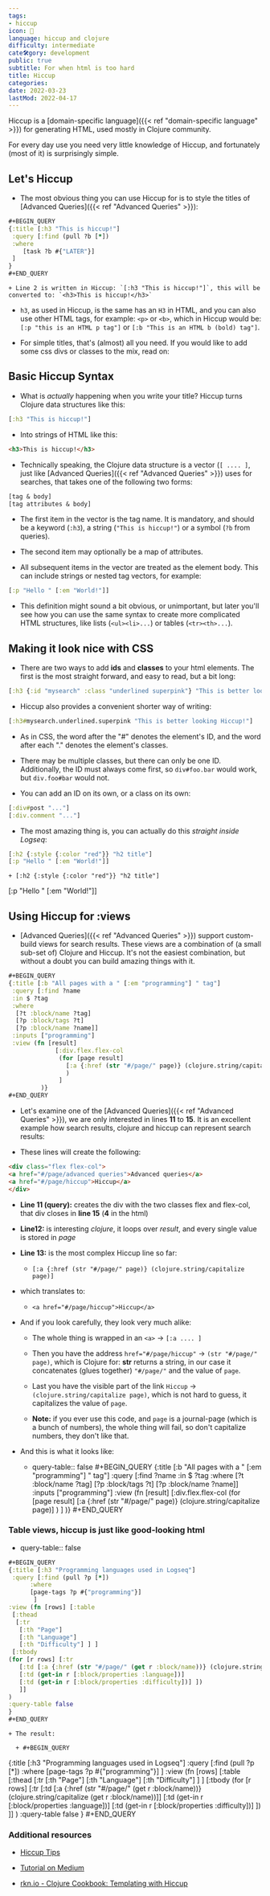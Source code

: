 ```yaml
---
tags:
- hiccup
icon: 🚧
language: hiccup and clojure
difficulty: intermediate
cate🛠gory: development
public: true
subtitle: For when html is too hard
title: Hiccup
categories:
date: 2022-03-23
lastMod: 2022-04-17
---
```

Hiccup is a [domain-specific language]({{< ref "domain-specific language" >}}) for generating HTML, used mostly in Clojure community.

For every day use you need very little knowledge of Hiccup, and fortunately (most of it) is surprisingly simple.

## Let's Hiccup

  + The most obvious thing you can use Hiccup for is to style the titles of [Advanced Queries]({{< ref "Advanced Queries" >}}):

```clojure
#+BEGIN_QUERY
{:title [:h3 "This is hiccup!"]
 :query [:find (pull ?b [*])
 :where
    [task ?b #{"LATER"}]
 ]
}
#+END_QUERY
```

    + Line 2 is written in Hiccup: `[:h3 "This is hiccup!"]`, this will be converted to: `<h3>This is hiccup!</h3>`

  + `h3`, as used in Hiccup, is the same has an `H3` in HTML, and you can also use other HTML tags, for example: `<p>` or `<b>`, which in Hiccup would be: `[:p "this is an HTML p tag"]` or `[:b "This is an HTML b (bold) tag"]`.

  + For simple titles, that's (almost) all you need. If you would like to add some css divs or classes to the mix, read on:

## Basic Hiccup Syntax

  + What is _actually_ happening when you write your title? Hiccup turns Clojure data structures like this:

```clojure
[:h3 "This is hiccup!"]
```

  + Into strings of HTML like this:

```html
<h3>This is hiccup!</h3>
```

  + Technically speaking, the Clojure data structure is a vector (`[ .... ]`, just like [Advanced Queries]({{< ref "Advanced Queries" >}}) uses for searches, that takes one of the following two forms:

```clojure
[tag & body]
[tag attributes & body]
```

  + The first item in the vector is the tag name. It is mandatory, and should be a keyword (`:h3`), a string (`"This is hiccup!"`) or a symbol (`?b` from queries).

  + The second item may optionally be a map of attributes.

  + All subsequent items in the vector are treated as the element body. This can include strings or nested tag vectors, for example:

```clojure
[:p "Hello " [:em "World!"]]
```

  + This definition might sound a bit obvious, or unimportant, but later you'll see how you can use the same syntax to create more complicated HTML structures, like lists (`<ul><li>...`) or tables (`<tr><th>...`).

## Making it look nice with CSS

  + There are two ways to add **ids** and **classes** to your html elements. The first is the most straight forward, and easy to read, but a bit long:

```clojure
[:h3 {:id "mysearch" :class "underlined superpink"} "This is better looking Hiccup!"]
```

  + Hiccup also provides a convenient shorter way of writing:

```clojure
[:h3#mysearch.underlined.superpink "This is better looking Hiccup!"]
```

  + As in CSS, the word after the "#" denotes the element's ID, and the word after each "." denotes the element's classes.

  + There may be multiple classes, but there can only be one ID. Additionally, the ID must always come first, so `div#foo.bar` would work, but `div.foo#bar` would not.

  + You can add an ID on its own, or a class on its own:

```clojure
[:div#post "..."]
[:div.comment "..."]
```

  + The most amazing thing is, you can actually do this _straight inside Logseq_:

```clojure
[:h2 {:style {:color "red"}} "h2 title"]
[:p "Hello " [:em "World!"]]
```

    + [:h2 {:style {:color "red"}} "h2 title"]
[:p "Hello " [:em "World!"]]

## Using Hiccup for :views

  + [Advanced Queries]({{< ref "Advanced Queries" >}}) support custom-build views for search results. These views are a combination of (a small sub-set of) Clojure and Hiccup. It's not the easiest combination, but without a doubt you can build amazing things with it.

``` clojure
#+BEGIN_QUERY
{:title [:b "All pages with a " [:em "programming"] " tag"]
 :query [:find ?name
 :in $ ?tag
 :where
  [?t :block/name ?tag]
  [?p :block/tags ?t]
  [?p :block/name ?name]]
 :inputs ["programming"]
 :view (fn [result]
	         [:div.flex.flex-col
	          (for [page result]
	            [:a {:href (str "#/page/" page)} (clojure.string/capitalize page)]
                )
              ]
         )}
#+END_QUERY
```

  + Let's examine one of the [Advanced Queries]({{< ref "Advanced Queries" >}}), we are only interested in lines **11** to **15**. It is an excellent example how search results, clojure and hiccup can represent search results:

  + These lines will create the following:

```html
<div class="flex flex-col">
<a href="#/page/advanced queries">Advanced queries</a>
<a href="#/page/hiccup">Hiccup</a>
</div>
```

  + **Line 11 (query):** creates the div with the two classes flex and flex-col, that div closes in **line 15** (**4** in the html)

  + **Line12:** is interesting _clojure_, it loops over _result_, and every single value is stored in _page_

  + **Line 13:** is the most complex Hiccup line so far:

    + `[:a {:href (str "#/page/" page)} (clojure.string/capitalize page)]`

  + which translates to:

    + `<a href="#/page/hiccup">Hiccup</a>`

  + And if you look carefully, they look very much alike:

    + The whole thing is wrapped in an `<a>` -> `[:a .... ]`

    + Then you have the address `href="#/page/hiccup"` -> `(str "#/page/" page)`, which is Clojure for: **str** returns a string, in our case it concatenates (glues together)  `"#/page/"` and the value of `page`.

    + Last you have the visible part of the link `Hiccup` -> `(clojure.string/capitalize page)`, which is not hard to guess, it capitalizes the value of `page`.

    + **Note:** if you ever use this code, and `page` is a journal-page (which is a bunch of numbers), the whole thing will fail, so don't capitalize numbers, they don't like that.

  + And this is what it looks like:

    + query-table:: false
#+BEGIN_QUERY
{:title [:b "All pages with a " [:em "programming"] " tag"]
 :query [:find ?name
 :in $ ?tag
 :where
  [?t :block/name ?tag]
  [?p :block/tags ?t]
  [?p :block/name ?name]]
 :inputs ["programming"]
 :view (fn [result]
	         [:div.flex.flex-col
	          (for [page result]
	            [:a {:href (str "#/page/" page)} (clojure.string/capitalize page)]
                )
              ]
         )}
#+END_QUERY

### Table views, hiccup is just like good-looking html

  + query-table:: false
```clojure
#+BEGIN_QUERY
{:title [:h3 "Programming languages used in Logseq"]
 :query [:find (pull ?p [*])
      :where
      [page-tags ?p #{"programming"}]
       ]
:view (fn [rows] [:table 
 [:thead 
  [:tr 
   [:th "Page"] 
   [:th "Language"]
   [:th "Difficulty"] ] ] 
 [:tbody 
(for [r rows] [:tr 
   [:td [:a {:href (str "#/page/" (get r :block/name))} (clojure.string/capitalize (get r :block/name))]] 
   [:td (get-in r [:block/properties :language])]
   [:td (get-in r [:block/properties :difficulty])] ])
   ]]
)
:query-table false
}
#+END_QUERY
```

    + The result:

      + #+BEGIN_QUERY
{:title [:h3 "Programming languages used in Logseq"]
 :query [:find (pull ?p [*])
      :where
      [page-tags ?p #{"programming"}]
       ]
:view (fn [rows] [:table 
 [:thead 
  [:tr 
   [:th "Page"] 
   [:th "Language"]
   [:th "Difficulty"] ] ] 
 [:tbody 
(for [r rows] [:tr 
   [:td [:a {:href (str "#/page/" (get r :block/name))} (clojure.string/capitalize (get r :block/name))]] 
   [:td (get-in r [:block/properties :language])]
   [:td (get-in r [:block/properties :difficulty])] ])
   ]]
)
:query-table false
}
#+END_QUERY

### Additional resources

  + [Hiccup Tips](https://ericnormand.me/mini-guide/hiccup-tips)

  + [Tutorial on Medium](https://medium.com/makimo-tech-blog/hiccup-lightning-tutorial-6494e477f3a5)

  + [rkn.io - Clojure Cookbook: Templating with Hiccup](https://web.archive.org/web/20161212035126/http://www.rkn.io/2014/03/13/clojure-cookbook-hiccup/)
